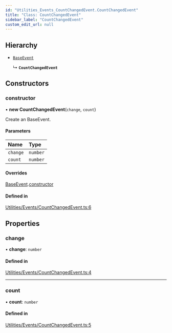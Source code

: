 ```yaml
---
id: "Utilities_Events_CountChangedEvent.CountChangedEvent"
title: "Class: CountChangedEvent"
sidebar_label: "CountChangedEvent"
custom_edit_url: null
---
```




## Hierarchy

- [`BaseEvent`](../Utilities_BaseEvent.BaseEvent)

  ↳ **`CountChangedEvent`**

## Constructors

### constructor

• **new CountChangedEvent**(`change`, `count`)

Create an BaseEvent.

#### Parameters

| Name | Type |
| :------ | :------ |
| `change` | `number` |
| `count` | `number` |

#### Overrides

[BaseEvent](../Utilities_BaseEvent.BaseEvent).[constructor](../Utilities_BaseEvent.BaseEvent#constructor)

#### Defined in

[Utilities/Events/CountChangedEvent.ts:6](https://github.com/ZeaInc/zea-engine/blob/87b3133d3/src/Utilities/Events/CountChangedEvent.ts#L6)

## Properties

### change

• **change**: `number`

#### Defined in

[Utilities/Events/CountChangedEvent.ts:4](https://github.com/ZeaInc/zea-engine/blob/87b3133d3/src/Utilities/Events/CountChangedEvent.ts#L4)

___

### count

• **count**: `number`

#### Defined in

[Utilities/Events/CountChangedEvent.ts:5](https://github.com/ZeaInc/zea-engine/blob/87b3133d3/src/Utilities/Events/CountChangedEvent.ts#L5)

